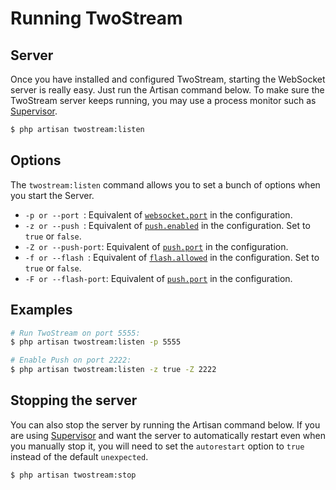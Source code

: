 # Running TwoStream
<!-- [[TOC]] -->

## Server

Once you have installed and configured TwoStream, starting the WebSocket server is really easy. Just run the Artisan command below. To make sure the TwoStream server keeps running, you may use a process monitor such as [Supervisor][supervisor].

```bash
$ php artisan twostream:listen
```

## Options

The `twostream:listen` command allows you to set a bunch of options when you start the Server.

 - `-p or --port `: Equivalent of [`websocket.port`](docs/configuration/#websocket-settings) in the configuration.
 - `-z or --push `: Equivalent of [`push.enabled`](docs/configuration/#push-settings) in the configuration. Set to `true` or `false`.
 - `-Z or --push-port`: Equivalent of [`push.port`](docs/configuration/#push-settings) in the configuration.
 - `-f or --flash `: Equivalent of [`flash.allowed`](docs/configuration/#legacy-settings) in the configuration. Set to `true` or `false`.
 - `-F or --flash-port`: Equivalent of [`push.port`](docs/configuration/#legacy-settings) in the configuration.

## Examples

```bash
# Run TwoStream on port 5555:
$ php artisan twostream:listen -p 5555

# Enable Push on port 2222:
$ php artisan twostream:listen -z true -Z 2222
```

## Stopping the server

You can also stop the server by running the Artisan command below. If you are using [Supervisor][supervisor] and want the server to automatically restart even when you manually stop it, you will need to set the `autorestart` option to `true` instead of the default `unexpected`.

```bash
$ php artisan twostream:stop
```

[supervisor]: http://supervisord.org/
